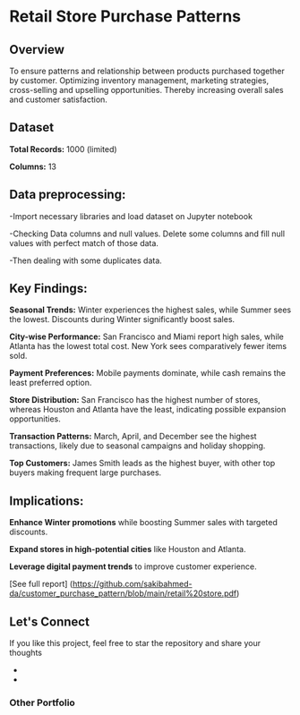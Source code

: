 # Retail Store Purchase Patterns

## Overview

 To ensure patterns and relationship between products purchased together by 
customer. Optimizing inventory management, marketing strategies, cross-selling and upselling 
opportunities. Thereby increasing overall sales and customer satisfaction.

## Dataset

**Total Records:** 1000 (limited)

**Columns:** 13

## Data preprocessing:

-Import necessary libraries and load dataset on Jupyter notebook 

-Checking Data columns and null values. Delete some columns and fill null values with perfect 
match of those data. 

-Then dealing with some duplicates data.

## Key Findings:

**Seasonal Trends:** Winter experiences the highest sales, while Summer sees the lowest. Discounts during Winter significantly boost sales.

**City-wise Performance:** San Francisco and Miami report high sales, while Atlanta has the lowest total cost. New York sees comparatively fewer items sold.

**Payment Preferences:** Mobile payments dominate, while cash remains the least preferred option.

**Store Distribution:** San Francisco has the highest number of stores, whereas Houston and Atlanta have the least, indicating possible expansion opportunities.

**Transaction Patterns:** March, April, and December see the highest transactions, likely due to seasonal campaigns and holiday shopping.

**Top Customers:** James Smith leads as the highest buyer, with other top buyers making frequent large purchases.


## Implications:

**Enhance Winter promotions** while boosting Summer sales with targeted discounts.

**Expand stores in high-potential cities** like Houston and Atlanta.

**Leverage digital payment trends** to improve customer experience.

[See full report] 
(https://github.com/sakibahmed-da/customer_purchase_pattern/blob/main/retail%20store.pdf)

## Let's Connect
If you like this project, feel free to  star the repository and share your thoughts

- [Linkedin]:https://www.linkedin.com/in/sakib07q/
- [E-mail]: ahmedsakib540@gmail.com

### Other Portfolio

> [Website]: https://sakibda.wixsite.com/sakib-ahmed
> [Datacamp]: https://www.datacamp.com/portfolio/sakib007
> [Hacker Rank]: https://www.hackerrank.com/profile/ahmedsakib540
